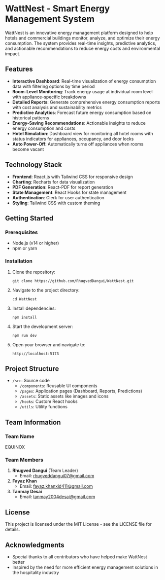 # WattNest - Smart Energy Management System

WattNest is an innovative energy management platform designed to help hotels and commercial buildings monitor, analyze, and optimize their energy consumption. The system provides real-time insights, predictive analytics, and actionable recommendations to reduce energy costs and environmental impact.

## Features

- **Interactive Dashboard**: Real-time visualization of energy consumption data with filtering options by time period
- **Room-Level Monitoring**: Track energy usage at individual room level with appliance-specific breakdowns
- **Detailed Reports**: Generate comprehensive energy consumption reports with cost analysis and sustainability metrics
- **Predictive Analytics**: Forecast future energy consumption based on historical patterns
- **Energy-Saving Recommendations**: Actionable insights to reduce energy consumption and costs
- **Hotel Simulation**: Dashboard view for monitoring all hotel rooms with status indicators for appliances, occupancy, and door locks
- **Auto Power-Off**: Automatically turns off appliances when rooms become vacant

## Technology Stack

- **Frontend**: React.js with Tailwind CSS for responsive design
- **Charting**: Recharts for data visualization
- **PDF Generation**: React-PDF for report generation
- **State Management**: React Hooks for state management
- **Authentication**: Clerk for user authentication
- **Styling**: Tailwind CSS with custom theming

## Getting Started

### Prerequisites

- Node.js (v14 or higher)
- npm or yarn

### Installation

1. Clone the repository:
   ```
   git clone https://github.com/RhugvedDangui/WattNest.git
   ```

2. Navigate to the project directory:
   ```
   cd WattNest
   ```

3. Install dependencies:
   ```
   npm install
   ```

4. Start the development server:
   ```
   npm run dev
   ```

5. Open your browser and navigate to:
   ```
   http://localhost:5173
   ```

## Project Structure

- `/src`: Source code
  - `/components`: Reusable UI components
  - `/pages`: Application pages (Dashboard, Reports, Predictions)
  - `/assets`: Static assets like images and icons
  - `/hooks`: Custom React hooks
  - `/utils`: Utility functions

## Team Information

### Team Name
EQUINOX

### Team Members
1. **Rhugved Dangui** (Team Leader)  
   - Email: rhugveddangui07@gmail.com
2. **Fayaz Khan**  
   - Email: fayaz.khanxid411@gmail.com
3. **Tanmay Desai**  
   - Email: tanmay2004desai@gmail.com

## License

This project is licensed under the MIT License - see the LICENSE file for details.

## Acknowledgments

- Special thanks to all contributors who have helped make WattNest better
- Inspired by the need for more efficient energy management solutions in the hospitality industry
